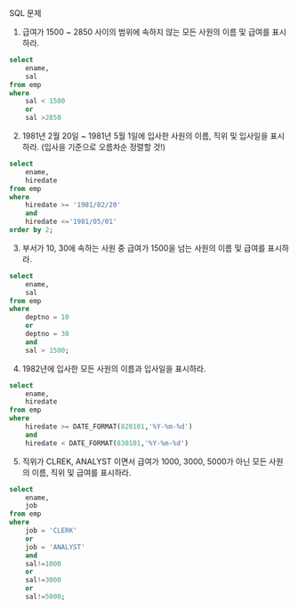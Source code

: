 SQL 문제 

1. 급여가 1500 ~ 2850 사이의 범위에 속하지 않는 모든 사원의 이름 및 급여를 표시하라.
``` sql
select 
    ename,
    sal 
from emp
where 
    sal < 1500 
    or 
    sal >2850
```
2. 1981년 2월 20일 ~ 1981년 5월 1일에 입사한 사원의 이름, 직위 및 입사일을 표시하라.
 (입사을 기준으로 오름차순 정렬할 것!)
``` sql
select 
    ename, 
    hiredate 
from emp
where 
    hiredate >= '1981/02/20' 
    and 
    hiredate <='1981/05/01'
order by 2;
```
3. 부서가 10, 30에 속하는 사원 중 급여가 1500을 넘는 사원의 이름 및 급여를 표시하라.
```sql
select 
    ename, 
    sal 
from emp
where 
    deptno = 10 
    or 
    deptno = 30 
    and 
    sal > 1500;
```
4. 1982년에 입사한 모든 사원의 이름과 입사일을 표시하라.
```sql
select 
    ename, 
    hiredate 
from emp 
where 
    hiredate >= DATE_FORMAT(820101,'%Y-%m-%d') 
    and 
    hiredate < DATE_FORMAT(830101,'%Y-%m-%d')
```
5. 직위가 CLREK, ANALYST 이면서 급여가 1000, 3000, 5000가 아닌 모든 사원의 이름, 직위 및 급여를 표시하라.
```sql
select 
    ename, 
    job 
from emp
where 
    job = 'CLERK' 
    or 
    job = 'ANALYST'     
    and 
    sal!=1000 
    or 
    sal!=3000 
    or
    sal!=5000; 
```